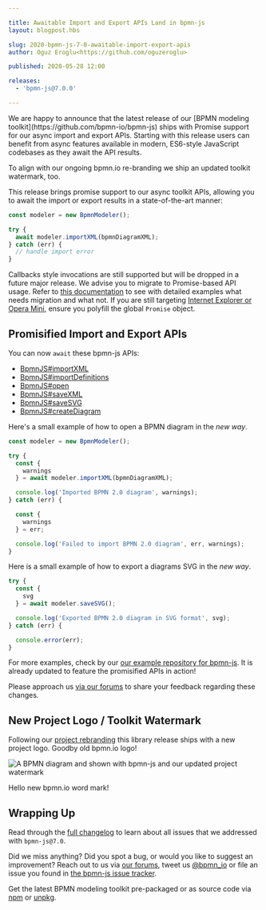```yaml
---

title: Awaitable Import and Export APIs Land in bpmn-js
layout: blogpost.hbs

slug: 2020-bpmn-js-7-0-awaitable-import-export-apis
author: Oguz Eroglu<https://github.com/oguzeroglu>

published: 2020-05-28 12:00

releases:
  - 'bpmn-js@7.0.0'

---
```



<p class="introduction">
We are happy to announce that the latest release of our [BPMN modeling toolkit](https://github.com/bpmn-io/bpmn-js) ships with Promise support for our async import and export APIs. Starting with this release users can benefit from async features available in modern, ES6-style JavaScript codebases as they await the API results.

To align with our ongoing bpmn.io re-branding we ship an updated toolkit watermark, too.
</p>

<!-- continue -->

This release brings promise support to our async toolkit APIs, allowing you to await the import or export results in a state-of-the-art manner:

```javascript
const modeler = new BpmnModeler();

try {
  await modeler.importXML(bpmnDiagramXML);
} catch (err) {
  // handle import error
}
```

Callbacks style invocations are still supported but will be dropped in a future major release. We advise you to migrate to Promise-based API usage. Refer to [this documentation](http://bpmn.io/l/moving-to-promises) to see with detailed examples what needs migration and what not. If you are still targeting [Internet Explorer or Opera Mini](https://caniuse.com/#feat=promises), ensure you polyfill the global `Promise` object.


## Promisified Import and Export APIs

You can now `await` these bpmn-js APIs:

* [BpmnJS#importXML](https://github.com/bpmn-io/bpmn-js-callbacks-to-promises#importXML-bpmn-js)
* [BpmnJS#importDefinitions](https://github.com/bpmn-io/bpmn-js-callbacks-to-promises#importDefinitions-bpmn-js)
* [BpmnJS#open](https://github.com/bpmn-io/bpmn-js-callbacks-to-promises#open-bpmn-js)
* [BpmnJS#saveXML](https://github.com/bpmn-io/bpmn-js-callbacks-to-promises#saveXML-bpmn-js)
* [BpmnJS#saveSVG](https://github.com/bpmn-io/bpmn-js-callbacks-to-promises#saveSVG-bpmn-js)
* [BpmnJS#createDiagram](https://github.com/bpmn-io/bpmn-js-callbacks-to-promises#createDiagram-bpmn-js)


Here's a small example of how to open a BPMN diagram in the _new way_.

```javascript
const modeler = new BpmnModeler();

try {
  const {
    warnings
  } = await modeler.importXML(bpmnDiagramXML);

  console.log('Imported BPMN 2.0 diagram', warnings);
} catch (err) {

  const {
    warnings
  } = err;

  console.log('Failed to import BPMN 2.0 diagram', err, warnings);
}
```

Here is a small example of how to export a diagrams SVG in the _new way_.

```javascript
try {
  const {
    svg
  } = await modeler.saveSVG();

  console.log('Exported BPMN 2.0 diagram in SVG format', svg);
} catch (err) {

  console.error(err);
}
```

For more examples, check by our [our example repository for bpmn-js](https://github.com/bpmn-io/bpmn-js-examples). It is already updated to feature the promisified APIs in action!

Please approach us [via our forums](https://forum.bpmn.io) to share your feedback regarding these changes.


## New Project Logo / Toolkit Watermark

Following our [project rebranding](https://bpmn.io/) this library release ships with a new project logo. Goodby old bpmn.io logo!

<div class="figure no-border">
  <img src="{{ assets }}/attachments/blog/2020/004-logo.png" alt="A BPMN diagram and shown with bpmn-js and our updated project watermark">
  <p class="caption">
    Hello new bpmn.io word mark!
  </p>
</div>


## Wrapping Up

Read through the [full changelog](https://github.com/bpmn-io/bpmn-js/blob/master/CHANGELOG.md) to learn about all issues that we addressed with `bpmn-js@7.0`.

Did we miss anything? Did you spot a bug, or would you like to suggest an improvement? Reach out to us via [our forums](https://forum.bpmn.io/), tweet us [@bpmn_io](https://twitter.com/bpmn_io) or file an issue you found in [the bpmn-js issue tracker](https://github.com/bpmn-io/bpmn-js/issues).

Get the latest BPMN modeling toolkit pre-packaged or as source code via [npm](https://www.npmjs.com/package/bpmn-js) or [unpkg](https://unpkg.com/bpmn-js/).
